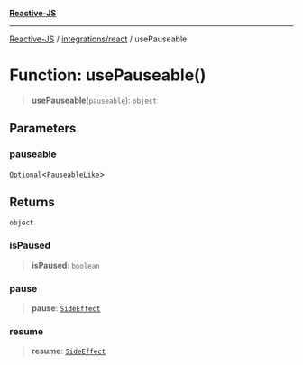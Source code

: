 [**Reactive-JS**](../../../README.md)

***

[Reactive-JS](../../../README.md) / [integrations/react](../README.md) / usePauseable

# Function: usePauseable()

> **usePauseable**(`pauseable`): `object`

## Parameters

### pauseable

[`Optional`](../../../functions/type-aliases/Optional.md)\<[`PauseableLike`](../../../concurrent/interfaces/PauseableLike.md)\>

## Returns

`object`

### isPaused

> **isPaused**: `boolean`

### pause

> **pause**: [`SideEffect`](../../../functions/type-aliases/SideEffect.md)

### resume

> **resume**: [`SideEffect`](../../../functions/type-aliases/SideEffect.md)

